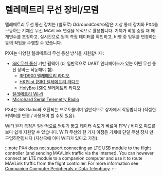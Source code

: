 # 텔레메트리 무선 장비/모뎀

텔레메트리 무선 통신 장치는 (별도로) *QGroundControl*같은 지상 통제 장치와 PX4를 구동하는 기체간 무선 MAVLink 연결을 목적으로 활용합니다. 기체가 비행 중일 때 매개변수를 조정하고, 실시간으로 원격 측정 데이터를 확인하고, 비행 중 임무를 변경하는 등의 작업을 수행할 수 있습니다.

PX4는 다양한 텔레메트리 무선 통신 방식을 지원합니다:

* [SiK 무선 통신](../telemetry/sik_radio.md) 기반 펌웨어 (더 일반적으로 UART 인터페이스가 있는 어떤 무선 통신 장비든 작동해야 함). 
  * [RFD900 텔레메트리 라디오](../telemetry/rfd900_telemetry.md)
  * [HKPilot (SIK) 텔레메트리 라디오](../telemetry/hkpilot_sik_radio.md)
  * [HolyBro (SIK) 텔레메트리 라디오](../telemetry/holybro_sik_radio.md)
* [텔레메트리 Wi-fi](../telemetry/telemetry_wifi.md)
* [Microhard Serial Telemetry Radio](../telemetry/microhard_serial.md)

PX4는 SiK Radio와 호환되는 프로토콜이며 일반적으로 상자에서 작동합니다 (적절한 커넥터를 변경 / 사용해야 할 수도 있음).

WiFi 원격 측정은 일반적으로 범위가 짧고 데이터 속도가 빠르며 FPV / 비디오 피드를보다 쉽게 지원할 수 있습니다. WiFi 무선의 한 가지 이점은 기체에 단일 무선 장치 만 구입하면됩니다 (지상국에 이미 WiFi가 있다고 가정).

:::note PX4 does not support connecting an LTE USB module to the flight controller (and sending MAVLink traffic via the Internet). You can however connect an LTE module to a companion computer and use it to route MAVLink traffic from the flight controller. For more information see: [Companion Computer Peripherals > Data Telephony](../peripherals/companion_computer_peripherals.md#data_telephony).
:::